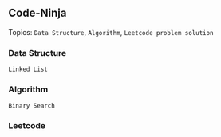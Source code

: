 ## Code-Ninja

Topics: `Data Structure`, `Algorithm`, `Leetcode problem solution`

### Data Structure

`Linked List`

### Algorithm

`Binary Search`

### Leetcode